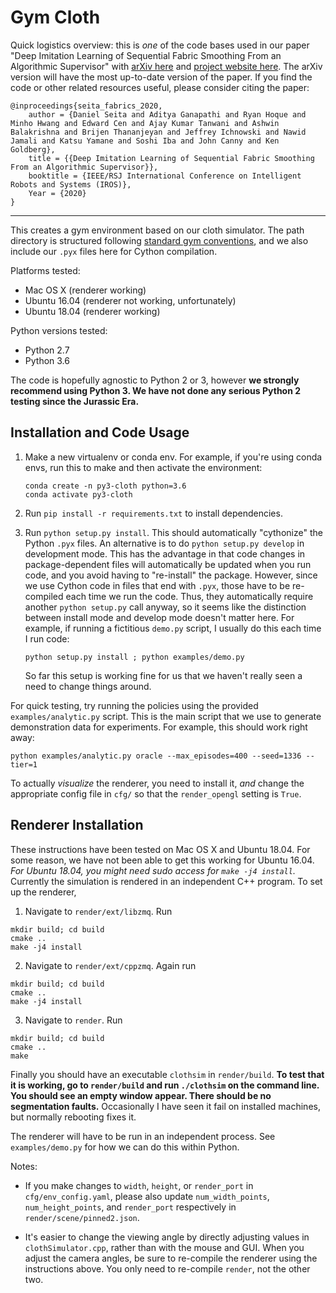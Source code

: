 # Gym Cloth

Quick logistics overview: this is *one* of the code bases used in our paper "Deep Imitation Learning of Sequential Fabric Smoothing From an Algorithmic Supervisor" with [arXiv here][3] and [project website here][4]. The arXiv version will have the most up-to-date version of the paper. If you find the code or other related resources useful, please consider citing the paper:

```
@inproceedings{seita_fabrics_2020,
    author = {Daniel Seita and Aditya Ganapathi and Ryan Hoque and Minho Hwang and Edward Cen and Ajay Kumar Tanwani and Ashwin Balakrishna and Brijen Thananjeyan and Jeffrey Ichnowski and Nawid Jamali and Katsu Yamane and Soshi Iba and John Canny and Ken Goldberg},
    title = {{Deep Imitation Learning of Sequential Fabric Smoothing From an Algorithmic Supervisor}},
    booktitle = {IEEE/RSJ International Conference on Intelligent Robots and Systems (IROS)},
    Year = {2020}
}
```

<hr>

This creates a gym environment based on our cloth simulator. The path directory
is structured following [standard gym conventions][1], and we also include our
`.pyx` files here for Cython compilation.

Platforms tested:

- Mac OS X (renderer working)
- Ubuntu 16.04 (renderer not working, unfortunately)
- Ubuntu 18.04 (renderer working)

Python versions tested:

- Python 2.7
- Python 3.6

The code is hopefully agnostic to Python 2 or 3, however **we strongly recommend
using Python 3. We have not done any serious Python 2 testing since the Jurassic Era.**


## Installation and Code Usage

1. Make a new virtualenv or conda env. For example, if you're using conda envs,
   run this to make and then activate the environment:

   ```
   conda create -n py3-cloth python=3.6
   conda activate py3-cloth
   ```

2. Run `pip install -r requirements.txt` to install dependencies.

3. Run `python setup.py install`. This should automatically "cythonize" the
   Python `.pyx` files. An alternative is to do `python setup.py develop` in
   development mode. This has the advantage in that code changes in
   package-dependent files will automatically be updated when you run code, and
   you avoid having to "re-install" the package. However, since we use Cython
   code in files that end with `.pyx`, those have to be re-compiled each time
   we run the code. Thus, they automatically require another `python setup.py`
   call anyway, so it seems like the distinction between install mode and
   develop mode doesn't matter here. For example, if running a fictitious
   `demo.py` script, I usually do this each time I run code:

   ```
   python setup.py install ; python examples/demo.py
   ```

   So far this setup is working fine for us that we haven't really seen a need
   to change things around.

For quick testing, try running the policies using the provided
`examples/analytic.py` script. This is the main script that we use to generate
demonstration data for experiments. For example, this should work right away:

```
python examples/analytic.py oracle --max_episodes=400 --seed=1336 --tier=1
```

To actually *visualize* the renderer, you need to install it, *and* change the
appropriate config file in `cfg/` so that the `render_opengl` setting is
`True`.


## Renderer Installation

These instructions have been tested on Mac OS X and Ubuntu 18.04. For some
reason, we have not been able to get this working for Ubuntu 16.04.  *For
Ubuntu 18.04, you might need sudo access for `make -j4 install`.* Currently the
simulation is rendered in an independent C++ program. To set up the renderer,

1. Navigate to `render/ext/libzmq`. Run
```
mkdir build; cd build
cmake ..
make -j4 install
```
2. Navigate to `render/ext/cppzmq`. Again run
```
mkdir build; cd build
cmake ..
make -j4 install
```
3. Navigate to `render`. Run
```
mkdir build; cd build
cmake ..
make
```

Finally you should have an executable `clothsim` in `render/build`. **To test
that it is working, go to `render/build` and run `./clothsim` on the command
line. You should see an empty window appear. There should be no segmentation
faults.** Occasionally I have seen it fail on installed machines, but normally
rebooting fixes it.

The renderer will have to be run in an independent process. See
`examples/demo.py` for how we can do this within Python.

Notes:

- If you make changes to `width`, `height`, or `render_port` in
  `cfg/env_config.yaml`, please also update `num_width_points`,
  `num_height_points`, and `render_port` respectively in
  `render/scene/pinned2.json`.

- It's easier to change the viewing angle by directly adjusting values in
  `clothSimulator.cpp`, rather than with the mouse and GUI. When you adjust the
  camera angles, be sure to re-compile the renderer using the instructions
  above. You only need to re-compile `render`, not the other two.

[1]:https://github.com/openai/gym/tree/master/gym/envs
[2]:https://github.com/openai/gym/pull/1314
[3]:https://arxiv.org/abs/1910.04854
[4]:https://sites.google.com/view/fabric-smoothing
